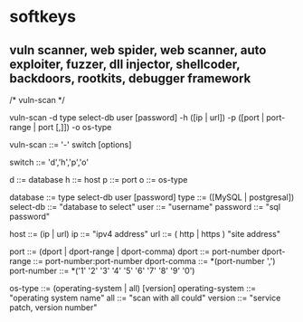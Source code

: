 # softkeys
vuln scanner, web spider, web scanner, auto exploiter, fuzzer, dll injector, shellcoder, backdoors, rootkits, debugger framework
-----------------------------------------------------------------------------------------------------------------------------------


/* vuln-scan */

vuln-scan -d type select-db user [password]
          -h ([ip | url])
          -p ([port | port-range | port [,]])
          -o os-type
         

vuln-scan ::= '-' switch [options]

  switch ::= 'd','h','p','o'

  d ::= database
  h ::= host
  p ::= port
  o ::= os-type

  database ::= type select-db user [password]
   type ::= ([MySQL | postgresal])
   select-db ::= "database to select"
   user ::= "username"
   password ::= "sql password"

  host ::= (ip | url)
   ip ::= "ipv4 address"
   url ::= ( http | https ) "site address"

  port ::= (dport | dport-range | dport-comma)
   dport ::= port-number
   dport-range ::= port-number:port-number
   dport-comma ::= *(port-number ',')
   port-number ::= *('1' '2' '3' '4' '5' '6' '7' '8' '9' '0')

  os-type ::= (operating-system | all) [version]
   operating-system ::= "operating system name"
   all ::= "scan with all could"
   version ::= "service patch, version number"
